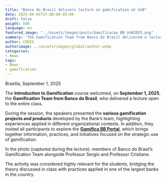 ```yaml
---
title: "Banco do Brasil delivers lecture on gamification at UnB"
date: 2025-09-01T17:00:00-03:00
draft: false
weight: 500
language: en
featured_image: "../assets/images/posts/Gamificacao BB UnB2025.png"
summary: 'The Gamification Team from Banco do Brasil delivered a lecture in the Introduction to Gamification course at UnB, sharing projects, products, and inviting the academic community to explore the Gamifica BB Portal.'
author: CEDIS
authorimage: ../assets/images/global/author.webp
categories:
- News
tags:
- News
- gamification
---
```


Brasília, September 1, 2025  

The **Introduction to Gamification** course welcomed, on **September 1, 2025**, the **Gamification Team from Banco do Brasil**, who delivered a lecture open to the entire class.  

During the session, the speakers presented the **various gamification projects and products** developed by the Bank’s team, highlighting experiences applied in different organizational contexts. In addition, they invited all participants to explore the **[Gamifica BB Portal](https://gamifica.apps.bb.com.br)**, which brings together information, practices, and initiatives focused on the strategic use of gamification.  

In the photo (captured during the lecture): members of Banco do Brasil’s Gamification Team alongside Professor Sergio and Professor Cristiane.  

The activity was considered highly relevant for the students, bridging the theory discussed in class with practices applied in one of the largest banks in the country.  
